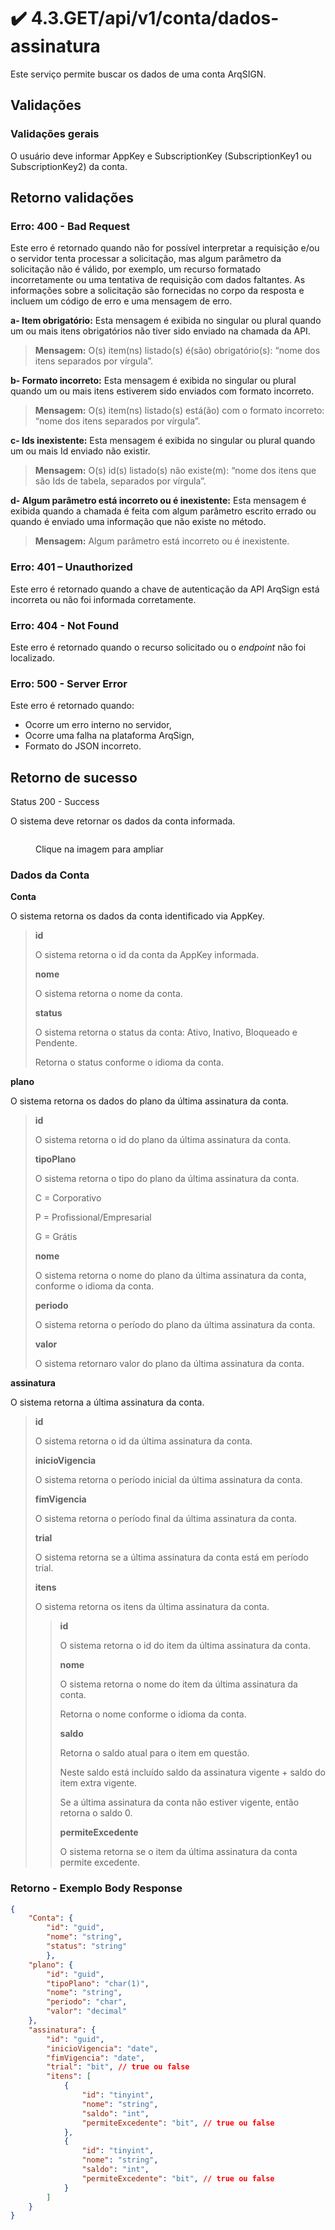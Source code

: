 # ✔️ 4.3.GET/api/v1/conta/dados-assinatura

Este serviço permite buscar os dados de uma conta ArqSIGN.

## Validações

### Validações gerais

O usuário deve informar AppKey e SubscriptionKey (SubscriptionKey1 ou SubscriptionKey2) da conta.

## Retorno validações

### Erro: 400 - Bad Request

Este erro é retornado quando não for possível interpretar a requisição e/ou o servidor tenta processar a solicitação, mas algum parâmetro da solicitação não é válido, por exemplo, um recurso formatado incorretamente ou uma tentativa de requisição com dados faltantes. As informações sobre a solicitação são fornecidas no corpo da resposta e incluem um código de erro e uma mensagem de erro.

**a- Item obrigatório:** Esta mensagem é exibida no singular ou plural quando um ou mais itens obrigatórios não tiver sido enviado na chamada da API.

> **Mensagem:** O(s) item(ns) listado(s) é(são) obrigatório(s): “nome dos itens separados por vírgula”.

**b- Formato incorreto:** Esta mensagem é exibida no singular ou plural quando um ou mais itens estiverem sido enviados com formato incorreto.

> **Mensagem:** O(s) item(ns) listado(s) está(ão) com o formato incorreto: “nome dos itens separados por vírgula”.

**c- Ids inexistente:** Esta mensagem é exibida no singular ou plural quando um ou mais Id enviado não existir.

> **Mensagem:** O(s) id(s) listado(s) não existe(m): “nome dos itens que são Ids de tabela, separados por vírgula”.

**d- Algum parâmetro está incorreto ou é inexistente:** Esta mensagem é exibida quando a chamada é feita com algum parâmetro escrito errado ou quando é enviado uma informação que não existe no método.

> **Mensagem:** Algum parâmetro está incorreto ou é inexistente.

### Erro: 401 – Unauthorized

Este erro é retornado quando a chave de autenticação da API ArqSign está incorreta ou não foi informada corretamente.

### Erro: 404 - Not Found

Este erro é retornado quando o recurso solicitado ou o _endpoint_ não foi localizado.

### Erro: 500 - Server Error

Este erro é retornado quando:

* Ocorre um erro interno no servidor,
* Ocorre uma falha na plataforma ArqSign,
* Formato do JSON incorreto.

## Retorno de sucesso

Status 200 - Success

O sistema deve retornar os dados da conta informada.

<figure><img src="../../../../.gitbook/assets/image (321).png" alt=""><figcaption><p>Clique na imagem para ampliar</p></figcaption></figure>

### Dados da Conta

**Conta**

O sistema retorna os dados da conta identificado via AppKey.         &#x20;

> **id**
>
> O sistema retorna o id da conta da AppKey informada.
>
> &#x20;**nome**  &#x20;
>
> &#x20;O sistema retorna o nome da conta.
>
> &#x20;**status**
>
> O sistema retorna o status da conta: Ativo, Inativo, Bloqueado e Pendente.
>
> &#x20;Retorna o status conforme o idioma da conta.

**plano**

O sistema retorna os dados do plano da última assinatura da conta.

> **id**
>
> O sistema retorna o id do plano da última assinatura da conta.       &#x20;
>
> **tipoPlano**
>
> O sistema retorna o tipo do plano da última assinatura da conta.
>
> C = Corporativo
>
> P = Profissional/Empresarial
>
> G = Grátis
>
> **nome**
>
> O sistema retorna o nome do plano da última assinatura da conta, conforme o idioma da conta.
>
> **periodo**
>
> O sistema retorna o período do plano da última assinatura da conta.
>
> **valor**
>
> O sistema retornaro valor do plano da última assinatura da conta.   &#x20;

**assinatura**

O sistema retorna a última assinatura da conta.

> **id**
>
> O sistema retorna o id da última assinatura da conta.   &#x20;
>
> **inicioVigencia**
>
> O sistema retorna o período inicial da última assinatura da conta.   &#x20;
>
> **fimVigencia**
>
> O sistema retorna o período final da última assinatura da conta.
>
> **trial**
>
> O sistema retorna se a última assinatura da conta está em período trial.
>
> **itens**
>
> O sistema retorna os itens da última assinatura da conta.
>
> > **id**
> >
> > O sistema retorna o id do item da última assinatura da conta.
> >
> > **nome**
> >
> > O sistema retorna o nome do item da última assinatura da conta.
> >
> > Retorna o nome conforme o idioma da conta.&#x20;
> >
> > **saldo**
> >
> > Retorna o saldo atual para o item em questão.
> >
> > Neste saldo está incluído saldo da assinatura vigente + saldo do item extra vigente.&#x20;
> >
> > Se a última assinatura da conta não estiver vigente, então retorna o saldo 0.
> >
> > **permiteExcedente**
> >
> > O sistema retorna se o item da última assinatura da conta permite excedente.

### Retorno - Exemplo Body Response

```json
{
    "Conta": {
        "id": "guid",
        "nome": "string",
        "status": "string"
        },
    "plano": {
        "id": "guid",
        "tipoPlano": "char(1)",
        "nome": "string",
        "periodo": "char",
        "valor": "decimal"
    },
    "assinatura": {
        "id": "guid",
        "inicioVigencia": "date",
        "fimVigencia": "date",
        "trial": "bit", // true ou false      
        "itens": [
            {
                "id": "tinyint",
                "nome": "string",
                "saldo": "int", 
                "permiteExcedente": "bit", // true ou false      
            },
            {
                "id": "tinyint",
                "nome": "string",
                "saldo": "int", 
                "permiteExcedente": "bit", // true ou false      
            }
        ]
    }
}
```

